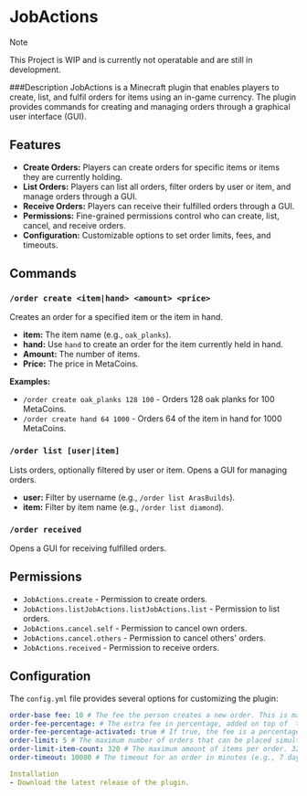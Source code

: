 # JobActions 

> [!NOTE]
> This Project is WIP and is currently not operatable
> and are still in development.

###Description
JobActions is a Minecraft plugin that enables players to create, list, and fulfil orders for items using an in-game currency. The plugin provides commands for creating and managing orders through a graphical user interface (GUI).

## Features

- **Create Orders:** Players can create orders for specific items or items they are currently holding.
- **List Orders:** Players can list all orders, filter orders by user or item, and manage orders through a GUI.
- **Receive Orders:** Players can receive their fulfilled orders through a GUI.
- **Permissions:** Fine-grained permissions control who can create, list, cancel, and receive orders.
- **Configuration:** Customizable options to set order limits, fees, and timeouts.

## Commands

### `/order create <item|hand> <amount> <price>`

Creates an order for a specified item or the item in hand.

- **item:** The item name (e.g., `oak_planks`).
- **hand:** Use `hand` to create an order for the item currently held in hand.
- **Amount:** The number of items.
- **Price:** The price in MetaCoins.

**Examples:**
- `/order create oak_planks 128 100` - Orders 128 oak planks for 100 MetaCoins.
- `/order create hand 64 1000` - Orders 64 of the item in hand for 1000 MetaCoins.

### `/order list [user|item]`

Lists orders, optionally filtered by user or item. Opens a GUI for managing orders.

- **user:** Filter by username (e.g., `/order list ArasBuilds`).
- **item:** Filter by item name (e.g., `/order list diamond`).

### `/order received`

Opens a GUI for receiving fulfilled orders.

## Permissions

- `JobActions.create` - Permission to create orders.
- `JobActions.listJobActions.listJobActions.list` - Permission to list orders.
- `JobActions.cancel.self` - Permission to cancel own orders.
- `JobActions.cancel.others` - Permission to cancel others' orders.
- `JobActions.received` - Permission to receive orders.

## Configuration

The `config.yml` file provides several options for customizing the plugin:

```yaml
order-base fee: 10 # The fee the person creates a new order. This is mainly to prevent using orders as an item teleportation system.
order-fee-percentage: # The extra fee in percentage, added on top of  the base fee
order-fee-percentage-activated: true # If true, the fee is a percentage of the initial price rather than a fixed amount of money.
order-limit: 5 # The maximum number of orders that can be placed simultaneously.
order-limit-item-count: 320 # The maximum amount of items per order. 320 = 5 stacks.
order-timeout: 10080 # The timeout for an order in minutes (e.g., 7 days).

Installation
- Download the latest release of the plugin.
